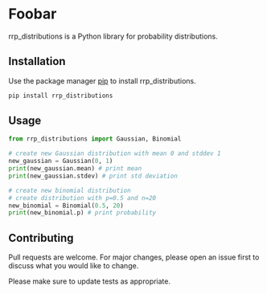 # Foobar

rrp_distributions is a Python library for probability distributions.

## Installation

Use the package manager [pip](https://pip.pypa.io/en/stable/) to install rrp_distributions.

```bash
pip install rrp_distributions
```

## Usage

```python
from rrp_distributions import Gaussian, Binomial

# create new Gaussian distribution with mean 0 and stddev 1
new_gaussian = Gaussian(0, 1)
print(new_gaussian.mean) # print mean
print(new_gaussian.stdev) # print std deviation

# create new binomial distribution
# create distribution with p=0.5 and n=20
new_binomial = Binomial(0.5, 20) 
print(new_binomial.p) # print probability
```

## Contributing
Pull requests are welcome. For major changes, please open an issue first to discuss what you would like to change.

Please make sure to update tests as appropriate.
